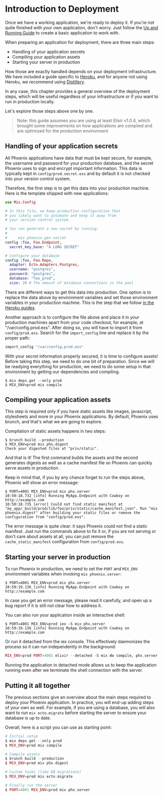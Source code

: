 # Introduction to Deployment

Once we have a working application, we're ready to deploy it. If you're not quite finished with your own application, don't worry. Just follow the [Up and Running Guide](up_and_running.html) to create a basic application to work with.

When preparing an application for deployment, there are three main steps:

  * Handling of your application secrets
  * Compiling your application assets
  * Starting your server in production

How those are exactly handled depends on your deployment infrastructure. We have included a guide specific to [Heroku](heroku.html), and for anyone not using Heroku, we recommend using  [Distillery](https://github.com/bitwalker/distillery).

In any case, this chapter provides a general overview of the deployment steps, which will be useful regardless of your infrastructure or if you want to run in production locally.

Let's explore those steps above one by one.

> Note: this guide assumes you are using at least Elixir v1.0.4, which brought some improvements on how applications are compiled and are optimized for the production environment

## Handling of your application secrets

All Phoenix applications have data that must be kept secure, for example, the username and password for your production database, and the secret Phoenix uses to sign and encrypt important information. This data is typically kept in `config/prod.secret.exs` and by default it is not checked into your version control system.

Therefore, the first step is to get this data into your production machine. Here is the template shipped with new applications:

```elixir
use Mix.Config

# In this file, we keep production configuration that
# you likely want to automate and keep it away from
# your version control system.

# You can generate a new secret by running:
#
#     mix phoenix.gen.secret
config :foo, Foo.Endpoint,
  secret_key_base: "A LONG SECRET"

# Configure your database
config :foo, Foo.Repo,
  adapter: Ecto.Adapters.Postgres,
  username: "postgres",
  password: "postgres",
  database: "foo_prod",
  size: 20 # The amount of database connections in the pool
```

There are different ways to get this data into production. One option is to replace the data above by environment variables and set those environment variables in your production machine. This is the step that we follow [in the Heroku guides](heroku.html).

Another approach is to configure the file above and place it in your production machines apart from your code checkout, for example, at "/var/config.prod.exs". After doing so, you will have to import it from `config/prod.exs`. Search for the `import_config` line and replace it by the proper path:

```elixir
import_config "/var/config.prod.exs"
```

With your secret information properly secured, it is time to configure assets!
Before taking this step, we need to do one bit of preparation.
Since we will be readying everything for production, we need to do some setup in that environment by getting our dependencies and compiling.

```console
$ mix deps.get --only prod
$ MIX_ENV=prod mix compile
```

## Compiling your application assets

This step is required only if you have static assets like images, javascript, stylesheets and more in your Phoenix applications. By default, Phoenix uses brunch, and that's what we are going to explore.

Compilation of static assets happens in two steps:

```console
$ brunch build --production
$ MIX_ENV=prod mix phx.digest
Check your digested files at "priv/static".
```

And that is it! The first command builds the assets and the second generates digests as well as a cache manifest file so Phoenix can quickly serve assets in production.

Keep in mind that, if you by any chance forget to run the steps above, Phoenix will show an error message:

```console
$ PORT=4001 MIX_ENV=prod mix phx.server
10:50:18.732 [info] Running MyApp.Endpoint with Cowboy on http://example.com
10:50:18.735 [error] Could not find static manifest at "my_app/_build/prod/lib/foo/priv/static/cache_manifest.json". Run "mix phoenix.digest" after building your static files or remove the configuration from "config/prod.exs".
```

The error message is quite clear: it says Phoenix could not find a static manifest. Just run the commands above to fix it or, if you are not serving or don't care about assets at all, you can just remove the `cache_static_manifest` configuration from `config/prod.exs`.

## Starting your server in production

To run Phoenix in production, we need to set the `PORT` and `MIX_ENV` environment variables when invoking `mix phoenix.server`:

```console
$ PORT=4001 MIX_ENV=prod mix phx.server
10:59:19.136 [info] Running MyApp.Endpoint with Cowboy on http://example.com
```

In case you get an error message, please read it carefully, and open up a bug report if it is still not clear how to address it.

You can also run your application inside an interactive shell:

```console
$ PORT=4001 MIX_ENV=prod iex -S mix phx.server
10:59:19.136 [info] Running MyApp.Endpoint with Cowboy on http://example.com
```

Or run it detached from the iex console. This effectively daemonizes the process so it can run independently in the background:

```elixir
MIX_ENV=prod PORT=4001 elixir --detached -S mix do compile, phx.server
```

Running the application in detached mode allows us to keep the application running even after we terminate the shell connection with the server.

## Putting it all together

The previous sections give an overview about the main steps required to deploy your Phoenix application. In practice, you will end-up adding steps of your own as well. For example, if you are using a database, you will also want to run `mix ecto.migrate` before starting the server to ensure your database is up to date.

Overall, here is a script you can use as starting point:

```elixir
# Initial setup
$ mix deps.get --only prod
$ MIX_ENV=prod mix compile

# Compile assets
$ brunch build --production
$ MIX_ENV=prod mix phx.digest

# Custom tasks (like DB migrations)
$ MIX_ENV=prod mix ecto.migrate

# Finally run the server
$ PORT=4001 MIX_ENV=prod mix phx.server
```
